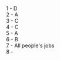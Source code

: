 1 - D <br>
2 - A <br>
3 - C <br>
4 - C <br>
5 - A <br>
6 - B <br>
7 - All people's jobs <br>
8 -  <br>
